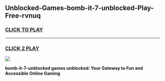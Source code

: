 
## Unblocked-Games-bomb-it-7-unblocked-Play-Free-rvnuq
<h3>
<a href="https://premium76.site?title=bomb-it-7-unblocked&ref=23A">CLICK TO PLAY</a></h3>
<hr>

<h3>
<a href="https://premium76.site?title=bomb-it-7-unblocked&ref=23A">CLICK 2 PLAY</a>
  
</h3>

<a href="https://premium76.site?title=bomb-it-7-unblocked&ref=23A"><img src="https://clearcache.store/games.png"></a>


**bomb-it-7-unblocked games unblocked: Your Gateway to Fun and Accessible Online Gaming**
